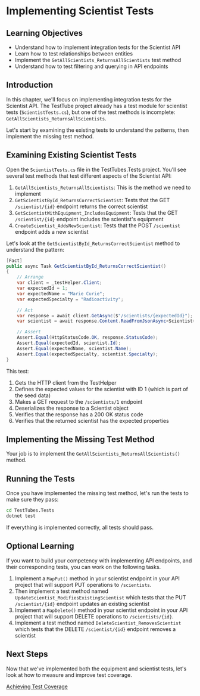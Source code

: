 # Implementing Scientist Tests

## Learning Objectives
- Understand how to implement integration tests for the Scientist API
- Learn how to test relationships between entities
- Implement the `GetAllScientists_ReturnsAllScientists` test method
- Understand how to test filtering and querying in API endpoints

## Introduction

In this chapter, we'll focus on implementing integration tests for the Scientist API. The TestTube project already has a test module for scientist tests (`ScientistTests.cs`), but one of the test methods is incomplete: `GetAllScientists_ReturnsAllScientists`.

Let's start by examining the existing tests to understand the patterns, then implement the missing test method.

## Examining Existing Scientist Tests

Open the `ScientistTests.cs` file in the TestTubes.Tests project. You'll see several test methods that test different aspects of the Scientist API:

1. `GetAllScientists_ReturnsAllScientists`: This is the method we need to implement
2. `GetScientistById_ReturnsCorrectScientist`: Tests that the GET `/scientist/{id}` endpoint returns the correct scientist
3. `GetScientistWithEquipment_IncludesEquipment`: Tests that the GET `/scientist/{id}` endpoint includes the scientist's equipment
4. `CreateScientist_AddsNewScientist`: Tests that the POST `/scientist` endpoint adds a new scientist

Let's look at the `GetScientistById_ReturnsCorrectScientist` method to understand the pattern:

```csharp
[Fact]
public async Task GetScientistById_ReturnsCorrectScientist()
{
    // Arrange
    var client = _testHelper.Client;
    var expectedId = 1;
    var expectedName = "Marie Curie";
    var expectedSpecialty = "Radioactivity";

    // Act
    var response = await client.GetAsync($"/scientists/{expectedId}");
    var scientist = await response.Content.ReadFromJsonAsync<Scientist>();

    // Assert
    Assert.Equal(HttpStatusCode.OK, response.StatusCode);
    Assert.Equal(expectedId, scientist.Id);
    Assert.Equal(expectedName, scientist.Name);
    Assert.Equal(expectedSpecialty, scientist.Specialty);
}
```

This test:
1. Gets the HTTP client from the TestHelper
2. Defines the expected values for the scientist with ID 1 (which is part of the seed data)
3. Makes a GET request to the `/scientists/1` endpoint
4. Deserializes the response to a Scientist object
5. Verifies that the response has a 200 OK status code
6. Verifies that the returned scientist has the expected properties

## Implementing the Missing Test Method

Your job is to implement the `GetAllScientists_ReturnsAllScientists()` method.

## Running the Tests

Once you have implemented the missing test method, let's run the tests to make sure they pass:

```bash
cd TestTubes.Tests
dotnet test
```

If everything is implemented correctly, all tests should pass.

## Optional Learning

If you want to build your competency with implementing API endpoints, and their corresponding tests, you can work on the following tasks.

1. Implement a `MapPut()` method in your scientist endpoint in your API project that will support PUT operations to `/scientists`.
2. Then implement a test method named `UpdateScientist_ModifiesExistingScientist` which tests that the PUT `/scientist/{id}` endpoint updates an existing scientist
3. Implement a `MapDelete()` method in your scientist endpoint in your API project that will support DELETE operations to `/scientists/{id}`.
4. Implement a test method named `DeleteScientist_RemovesScientist` which tests that the DELETE `/scientist/{id}` endpoint removes a scientist


## Next Steps

Now that we've implemented both the equipment and scientist tests, let's look at how to measure and improve test coverage.

[Achieving Test Coverage](./testtube-test-coverage.md)